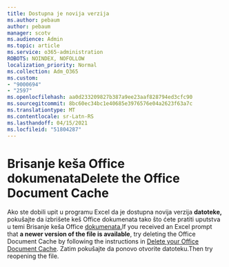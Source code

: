 ```yaml
---
title: Dostupna je novija verzija
ms.author: pebaum
author: pebaum
manager: scotv
ms.audience: Admin
ms.topic: article
ms.service: o365-administration
ROBOTS: NOINDEX, NOFOLLOW
localization_priority: Normal
ms.collection: Adm_O365
ms.custom:
- "9000694"
- "2597"
ms.openlocfilehash: aa0d233209827b387a9ee23aaf828794ed3cfc90
ms.sourcegitcommit: 8bc60ec34bc1e40685e3976576e04a2623f63a7c
ms.translationtype: MT
ms.contentlocale: sr-Latn-RS
ms.lasthandoff: 04/15/2021
ms.locfileid: "51804287"
---
```

# <a name="delete-the-office-document-cache"></a><span data-ttu-id="04d3c-102">Brisanje keša Office dokumenata</span><span class="sxs-lookup"><span data-stu-id="04d3c-102">Delete the Office Document Cache</span></span>

<span data-ttu-id="04d3c-103">Ako ste dobili upit u programu Excel da je dostupna novija verzija **datoteke,** pokušajte da izbrišete keš Office dokumenata tako što ćete pratiti uputstva u temi Brisanje keša Office [dokumenata.](https://support.office.com/article/b1d3765e-d71b-4bb8-99ca-acd22c42995d)</span><span class="sxs-lookup"><span data-stu-id="04d3c-103">If you received an Excel prompt that **a newer version of the file is available**, try deleting the Office Document Cache by following the instructions in [Delete your Office Document Cache](https://support.office.com/article/b1d3765e-d71b-4bb8-99ca-acd22c42995d).</span></span> <span data-ttu-id="04d3c-104">Zatim pokušajte da ponovo otvorite datoteku.</span><span class="sxs-lookup"><span data-stu-id="04d3c-104">Then try reopening the file.</span></span>
